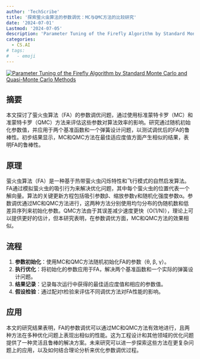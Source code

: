 ```yaml
---
author: 'TechScribe'
title: '探索萤火虫算法的参数调优：MC与QMC方法的比较研究'
date: '2024-07-01'
Lastmod: '2024-07-05'
description: 'Parameter Tuning of the Firefly Algorithm by Standard Monte Carlo and Quasi-Monte Carlo Methods'
categories:
  - CS.AI
# tags:
#   - emoji
---
```


[![Parameter Tuning of the Firefly Algorithm by Standard Monte Carlo and Quasi-Monte Carlo Methods](https://arxiv-research-1301205113.cos.ap-guangzhou.myqcloud.com/images/2407.02537v1.pdf_0.jpg)](https://arxiv.org/abs/2407.02537v1)

## 摘要

本文探讨了萤火虫算法（FA）的参数调优问题，通过使用标准蒙特卡罗（MC）和准蒙特卡罗（QMC）方法来评估这些参数对算法效率的影响。研究通过随机初始化参数值，并应用于两个基准函数和一个弹簧设计问题，以测试调优后的FA的鲁棒性。初步结果显示，MC和QMC方法在最佳适应度值方面产生相似的结果，表明FA的鲁棒性。<!--more-->

## 原理

萤火虫算法（FA）是一种基于热带萤火虫闪烁特性和飞行模式的自然启发算法。FA通过模拟萤火虫的吸引行为来解决优化问题，其中每个萤火虫的位置代表一个解向量。算法的关键更新方程包括吸引参数β、缩放参数γ和随机化强度参数α。参数调优通过MC和QMC方法进行，这两种方法分别使用均匀分布的伪随机数和低差异序列来初始化参数。QMC方法由于其误差减少速度更快（O(1/N)），理论上可以提供更好的估计，但本研究表明，在参数调优方面，MC和QMC方法的效果相似。

## 流程

1. **参数初始化**：使用MC和QMC方法随机初始化FA的参数（θ, β, γ）。
2. **执行优化**：将初始化的参数应用于FA，解决两个基准函数和一个实际的弹簧设计问题。
3. **结果记录**：记录每次运行中获得的最佳适应度值和相应的参数值。
4. **假设检验**：通过配对t检验来评估不同调优方法对FA性能的影响。

## 应用

本文的研究结果表明，FA的参数调优可以通过MC和QMC方法有效地进行，且两种方法在多种优化问题上表现出相似的性能。这为工程设计和其他领域的优化问题提供了一种灵活且鲁棒的解决方案。未来研究可以进一步探索这些方法在更复杂问题上的应用，以及如何结合理论分析来优化参数调优过程。